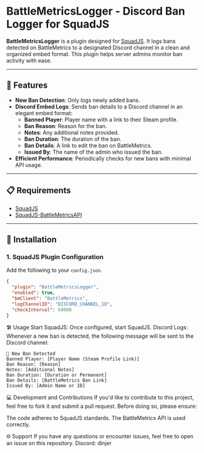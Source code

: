 # BattleMetricsLogger - Discord Ban Logger for SquadJS

**BattleMetricsLogger** is a plugin designed for [SquadJS](https://github.com/Thomas-Smyth/SquadJS). It logs bans detected on BattleMetrics to a designated Discord channel in a clean and organized embed format. This plugin helps server admins monitor ban activity with ease.

---

## 🚀 Features

- **New Ban Detection**: Only logs newly added bans.
- **Discord Embed Logs**: Sends ban details to a Discord channel in an elegant embed format:
  - **Banned Player**: Player name with a link to their Steam profile.
  - **Ban Reason**: Reason for the ban.
  - **Notes**: Any additional notes provided.
  - **Ban Duration**: The duration of the ban.
  - **Ban Details**: A link to edit the ban on BattleMetrics.
  - **Issued By**: The name of the admin who issued the ban.
- **Efficient Performance**: Periodically checks for new bans with minimal API usage.

---

## 📋 Requirements

- [SquadJS](https://github.com/Thomas-Smyth/SquadJS)
- [SquadJS-BattleMetricsAPI](https://github.com/magicoflolis/SquadJS-BattleMetricsAPI)

---

## 📂 Installation

### 1. SquadJS Plugin Configuration
Add the following to your `config.json`.

```json
{
  "plugin": "BattleMetricsLogger",
  "enabled": true,
  "bmClient": "BattleMetrics",
  "logChannelID": "DISCORD_CHANNEL_ID",
  "checkInterval": 60000
}
```

🛠️ Usage
Start SquadJS: Once configured, start SquadJS.
Discord Logs: Whenever a new ban is detected, the following message will be sent to the Discord channel:

```
🛑 New Ban Detected
Banned Player: [Player Name (Steam Profile Link)]
Ban Reason: [Reason]
Notes: [Additional Notes]
Ban Duration: [Duration or Permanent]
Ban Details: [BattleMetrics Ban Link]
Issued By: [Admin Name or ID]
```

💻 Development and Contributions
If you'd like to contribute to this project, feel free to fork it and submit a pull request. Before doing so, please ensure:

The code adheres to SquadJS standards.
The BattleMetrics API is used correctly.

🌐 Support
If you have any questions or encounter issues, feel free to open an issue on this repository.
Discord: dinjer

